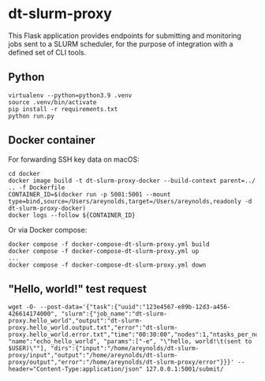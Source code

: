 # dt-slurm-proxy

This Flask application provides endpoints for submitting and monitoring 
jobs sent to a SLURM scheduler, for the purpose of integration with a
defined set of CLI tools.

## Python

```
virtualenv --python=python3.9 .venv
source .venv/bin/activate
pip install -r requirements.txt
python run.py
```

## Docker container

For forwarding SSH key data on macOS:

```
cd docker
docker image build -t dt-slurm-proxy-docker --build-context parent=../ .. -f Dockerfile
CONTAINER_ID=$(docker run -p 5001:5001 --mount type=bind,source=/Users/areynolds,target=/Users/areynolds,readonly -d dt-slurm-proxy-docker)
docker logs --follow ${CONTAINER_ID}
```

Or via Docker compose:

```
docker compose -f docker-compose-dt-slurm-proxy.yml build
docker compose -f docker-compose-dt-slurm-proxy.yml up
...
docker compose -f docker-compose-dt-slurm-proxy.yml down
```

## "Hello, world!" test request

```
wget -O- --post-data='{"task":{"uuid":"123e4567-e89b-12d3-a456-426614174000", "slurm":{"job_name":"dt-slurm-proxy.hello_world","output":"dt-slurm-proxy.hello_world.output.txt","error":"dt-slurm-proxy.hello_world.error.txt","time":"00:30:00","nodes":1,"ntasks_per_node":1,"cpus_per_task":1,"mem":"1G","partition":"queue1"}, "name":"echo_hello_world", "params":["-e", "\"hello, world!\t(sent to $USER)\""], "dirs":{"input":"/home/areynolds/dt-slurm-proxy/input","output":"/home/areynolds/dt-slurm-proxy/output","error":"/home/areynolds/dt-slurm-proxy/error"}}}' --header="Content-Type:application/json" 127.0.0.1:5001/submit/
```